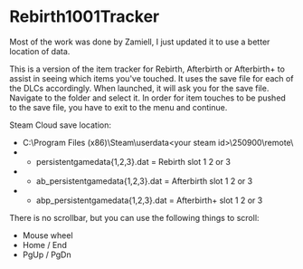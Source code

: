 # Rebirth1001Tracker

Most of the work was done by Zamiell, I just updated it to use a better location of data.
  		  
This is a version of the item tracker for Rebirth, Afterbirth or Afterbirth+ to assist in seeing which items you've touched. It uses the save file for each of the DLCs accordingly. When launched, it will ask you for the save file. Navigate to the folder and select it. In order for item touches to be pushed to the save file, you have to exit to the menu and continue.
  		  
 Steam Cloud save location:
 * C:\Program Files (x86)\Steam\userdata\<your steam id>\250900\remote\
 * - persistentgamedata{1,2,3}.dat = Rebirth slot 1 2 or 3
 * - ab_persistentgamedata{1,2,3}.dat = Afterbirth slot 1 2 or 3
 * - abp_persistentgamedata{1,2,3}.dat = Afterbirth+ slot 1 2 or 3
  		  
There is no scrollbar, but you can use the following things to scroll:
* Mouse wheel
* Home / End
* PgUp / PgDn
